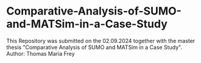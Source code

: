 # Comparative-Analysis-of-SUMO-and-MATSim-in-a-Case-Study
This Repository was submitted on the 02.09.2024 together with the master thesis "Comparative Analysis of SUMO and MATSim in a Case Study".
Author: Thomas Maria Frey
